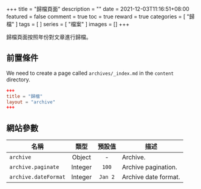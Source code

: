+++
title = "歸檔頁面"
description = ""
date = 2021-12-03T11:16:51+08:00
featured = false
comment = true
toc = true
reward = true
categories = [
  "歸檔"
]
tags = [
]
series = [
  "檔案"
]
images = []
+++

歸檔頁面按照年份對文章進行歸檔。

<!--more-->

## 前置條件

We need to create a page called `archives/_index.md` in the `content` directory.

```toml
+++
title = "歸檔"
layout = "archive"
+++
```

## 網站參數

| 名稱 | 類型 | 預設值 | 描述
|---|:-:|:-:|---
| `archive` | Object | - | Archive.
| `archive.paginate` | Integer | `100` | Archive pagination.
| `archive.dateFormat` | Integer | `Jan 2` | Archive date format.
